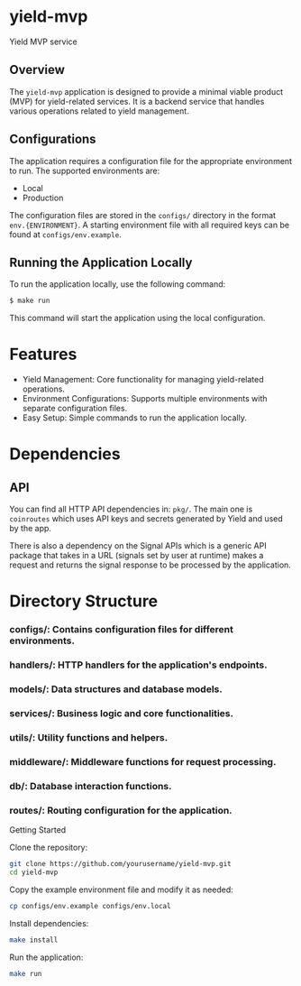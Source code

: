 # yield-mvp

Yield MVP service

## Overview

The `yield-mvp` application is designed to provide a minimal viable product (MVP) for yield-related services. It is a backend service that handles various operations related to yield management.

## Configurations

The application requires a configuration file for the appropriate environment to run. The supported environments are:

- Local
- Production

The configuration files are stored in the `configs/` directory in the format `env.{ENVIRONMENT}`. A starting environment file with all required keys can be found at `configs/env.example`.

## Running the Application Locally

To run the application locally, use the following command:

```sh
$ make run
```

This command will start the application using the local configuration.

# Features

- Yield Management: Core functionality for managing yield-related operations.
- Environment Configurations: Supports multiple environments with separate configuration files.
- Easy Setup: Simple commands to run the application locally.


# Dependencies

## API

You can find all HTTP API dependencies in: `pkg/`. The main one is `coinroutes` which uses API keys and secrets generated by Yield and used by the app.

There is also a dependency on the Signal APIs which is a generic API package that takes in a URL (signals set by user at runtime) makes a request and returns the signal response to be processed by the application.

# Directory Structure

### configs/: Contains configuration files for different environments.

### handlers/: HTTP handlers for the application's endpoints.

### models/: Data structures and database models.

### services/: Business logic and core functionalities.

### utils/: Utility functions and helpers.

### middleware/: Middleware functions for request processing.

### db/: Database interaction functions.

### routes/: Routing configuration for the application.





Getting Started

Clone the repository:
```sh
git clone https://github.com/yourusername/yield-mvp.git
cd yield-mvp
```

Copy the example environment file and modify it as needed:

```sh
cp configs/env.example configs/env.local
```

Install dependencies:

```sh
make install
```

Run the application:

```sh
make run
```
